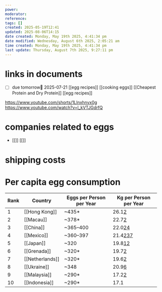 ```yaml
---
power: 
moderator: 
reference: 
tags: []
created: 2025-05-19T12:41
updated: 2025-08-06T14:15
date created: Monday, May 19th 2025, 4:41:34 pm
date modified: Wednesday, August 6th 2025, 2:05:21 am
time created: Monday, May 19th 2025, 4:41:34 pm
last update: Thursday, August 7th 2025, 9:27:11 pm
---
```

# links in documents
- [ ] due tomorrow📅 2025-07-21 
[[egg recipes]]
[[cooking eggs]]
[[Cheapest Protein and Dry Protein]]
[[egg recipes]]

https://www.youtube.com/shorts/1Llnxhnvx0g
https://www.youtube.com/watch?v=l_kVTJGdrfQ

# companies related to eggs
- [[]]
[[]]

# shipping costs
# Per capita egg consumption
| Rank | Country         | Eggs per Person per Year | Kg per Person per Year                                                                                                                                                                                                                                                             |
| ---- | --------------- | ------------------------ | ---------------------------------------------------------------------------------------------------------------------------------------------------------------------------------------------------------------------------------------------------------------------------------- |
| 1    | [[Hong Kong]]   | ~435*                    | 26.1[2](https://worldpopulationreview.com/country-rankings/egg-consumption-by-country)                                                                                                                                                                                             |
| 2    | [[Macau]]       | ~378*                    | 22.7[2](https://worldpopulationreview.com/country-rankings/egg-consumption-by-country)                                                                                                                                                                                             |
| 3    | [[China]]       | ~365–400                 | 22.0[2](https://worldpopulationreview.com/country-rankings/egg-consumption-by-country)[4](https://www.helgilibrary.com/indicators/egg-consumption-per-capita/)                                                                                                                     |
| 4    | [[Mexico]]      | ~360–397                 | 21.4[2](https://worldpopulationreview.com/country-rankings/egg-consumption-by-country)[3](https://finance.yahoo.com/news/top-20-countries-highest-egg-155805103.html)[7](https://www.reddit.com/r/mexicanfood/comments/16ii7u0/1_mexico_the_country_with_the_highest_consumption/) |
| 5    | [[Japan]]       | ~320                     | 19.8[1](https://www.worldatlas.com/articles/countries-that-consume-the-most-eggs.html)[2](https://worldpopulationreview.com/country-rankings/egg-consumption-by-country)                                                                                                           |
| 6    | [[Grenada]]     | ~320*                    | 19.7[2](https://worldpopulationreview.com/country-rankings/egg-consumption-by-country)                                                                                                                                                                                             |
| 7    | [[Netherlands]] | ~320*                    | 19.6[2](https://worldpopulationreview.com/country-rankings/egg-consumption-by-country)                                                                                                                                                                                             |
| 8    | [[Ukraine]]     | ~348                     | 20.9[6](https://www.insidermonkey.com/blog/top-20-countries-with-highest-egg-consumption-1160128/)                                                                                                                                                                                 |
| 9    | [[Malaysia]]    | ~290*                    | 17.2[2](https://worldpopulationreview.com/country-rankings/egg-consumption-by-country)                                                                                                                                                                                             |
| 10   | [[Indonesia]]   | ~290*                    | 17.1                                                                                                                                                                                                                                                                               |